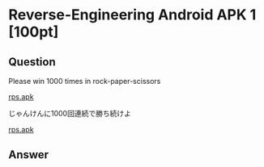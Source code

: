 # Reverse-Engineering Android APK 1 [100pt]

## Question

Please win 1000 times in rock-paper-scissors

[rps.apk](https://github.com/AkashiSN/SECCON2015-Online-CTF/raw/master/q1/rps.apk)

じゃんけんに1000回連続で勝ち続けよ

[rps.apk](https://github.com/AkashiSN/SECCON2015-Online-CTF/raw/master/q1/rps.apk)

## Answer

